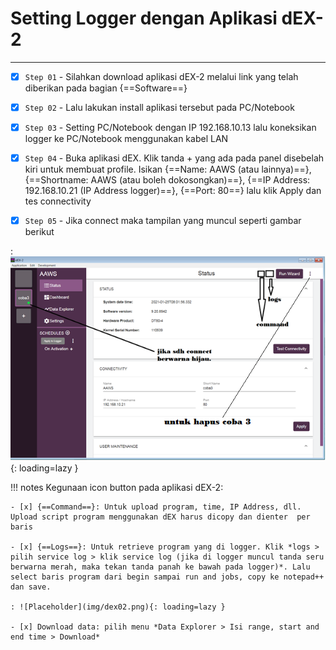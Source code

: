 # Setting Logger dengan Aplikasi dEX-2
***

- [x] `Step 01` - Silahkan download aplikasi dEX-2 melalui link yang telah diberikan pada bagian {==Software==}

- [x] `Step 02` - Lalu lakukan install aplikasi tersebut pada PC/Notebook

- [x] `Step 03` - Setting PC/Notebook dengan IP 192.168.10.13 lalu koneksikan logger ke PC/Notebook menggunakan kabel LAN

- [x] `Step 04` - Buka aplikasi dEX. Klik tanda + yang ada pada panel disebelah kiri untuk membuat profile. Isikan {==Name: AAWS (atau lainnya)==}, {==Shortname: AAWS (atau boleh dokosongkan)==}, {==IP Address: 192.168.10.21 (IP Address logger)==}, {==Port: 80==} lalu klik Apply dan tes connectivity

- [x] `Step 05` - Jika connect maka tampilan yang muncul seperti gambar berikut

: ![Placeholder](img/dex01.png){: loading=lazy }

!!! notes
    Kegunaan icon button pada aplikasi dEX-2:

    - [x] {==Command==}: Untuk upload program, time, IP Address, dll. Upload script program menggunakan dEX harus dicopy dan dienter  per baris

    - [x] {==Logs==}: Untuk retrieve program yang di logger. Klik *logs > pilih service log > klik service log (jika di logger muncul tanda seru berwarna merah, maka tekan tanda panah ke bawah pada logger)*. Lalu select baris program dari begin sampai run and jobs, copy ke notepad++ dan save.

    : ![Placeholder](img/dex02.png){: loading=lazy }

    - [x] Download data: pilih menu *Data Explorer > Isi range, start and end time > Download*
